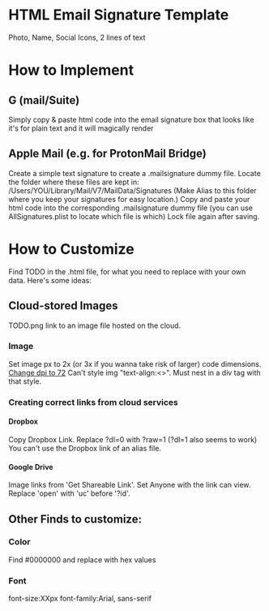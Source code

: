 # HTML Email Signature Template
 Photo, Name, Social Icons, 2 lines of text
 
# How to Implement
## G (mail/Suite)
Simply copy & paste html code into the email signature box that looks like it's for plain text and it will magically render
## Apple Mail (e.g. for ProtonMail Bridge)
Create a simple text signature to create a .mailsignature dummy file.
Locate the folder where these files are kept in: /Users/YOU/Library/Mail/V7/MailData/Signatures
(Make Alias to this folder where you keep your signatures for easy location.)
Copy and paste your html code into the corresponding .mailsignature dummy file (you can use AllSignatures.plist to locate which file is which)
Lock file again after saving.

# How to Customize
Find TODO in the .html file, for what you need to replace with your own data. Here's some ideas:
## Cloud-stored Images
TODO.png link to an image file hosted on the cloud.
### Image
Set image px to 2x (or 3x if you wanna take risk of larger) code dimensions.
[Change dpi to 72](https://convert.town/image-dpi)
Can't style img "text-align:<>". Must nest in a div tag with that style.

### Creating correct links from cloud services
#### Dropbox
Copy Dropbox Link. Replace ?dl=0 with ?raw=1 (?dl=1 also seems to work)
You can't use the Dropbox link of an alias file.
#### Google Drive
Image links from  'Get Shareable Link'. Set Anyone with the link can view. Replace 'open' with 'uc' before '?id'.

## Other Finds to customize:
### Color
Find #0000000 and replace with hex values
### Font
font-size:XXpx
font-family:Arial, sans-serif


